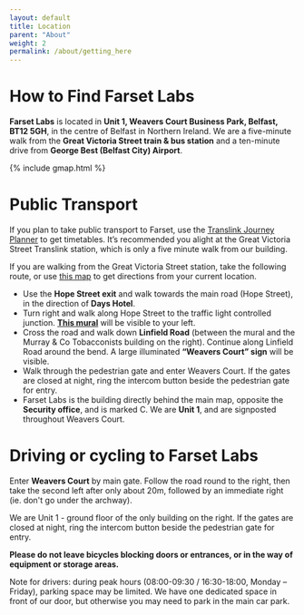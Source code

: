 ```yaml
---
layout: default
title: Location
parent: "About"
weight: 2
permalink: /about/getting_here
---
```


# How to Find Farset Labs

**Farset Labs** is located in **Unit 1, Weavers Court Business Park, Belfast, BT12 5GH**, in the centre of Belfast in Northern Ireland. We are a five-minute walk from the **Great Victoria Street train & bus station** and a ten-minute drive from **George Best (Belfast City) Airport**.

{% include gmap.html %}

# Public Transport


If you plan to take public transport to Farset, use the [Translink Journey Planner](http://journeyplanner.translink.co.uk/web/XSLT_TRIP_REQUEST2?language=en) to get timetables. It’s recommended you alight at the Great Victoria Street Translink station, which is only a five minute walk from our building.

If you are walking from the Great Victoria Street station, take the following route, or use [this map](https://www.google.co.uk/maps/place/Farset+Labs/@54.5951622,-5.9368974,15z/data=!4m2!3m1!1s0x486108f686ba0491:0xf206df9d70d81d76) to get directions from your current location.

* Use the **Hope Street exit** and walk towards the main road (Hope Street), in the direction of **Days Hotel**.
* Turn right and walk along Hope Street to the traffic light controlled junction. [**This mural**](/assets/img/mural.png) will be visible to your left.
* Cross the road and walk down **Linfield Road** (between the mural and the Murray & Co Tobacconists building on the right). Continue along Linfield Road around the bend. A large illuminated **“Weavers Court” sign** will be visible.
* Walk through the pedestrian gate and enter Weavers Court. If the gates are closed at night, ring the intercom button beside the pedestrian gate for entry.
* Farset Labs is the building directly behind the main map, opposite the **Security office**, and is marked C. We are **Unit 1**, and are signposted throughout Weavers Court.

# Driving or cycling to Farset Labs

Enter **Weavers Court** by main gate. Follow the road round to the right, then take the second left after only about 20m, followed by an immediate right (ie. don't go under the archway).

We are Unit 1  - ground floor of the only building on the right. If the gates are closed at night, ring the intercom button beside the pedestrian gate for entry.

**Please do not leave bicycles blocking doors or entrances, or in the way of equipment or storage areas.**

Note for drivers: during peak hours (08:00-09:30 / 16:30-18:00, Monday – Friday), parking space may be limited. We have one dedicated space in front of our door, but otherwise you may need to park in the main car park.
